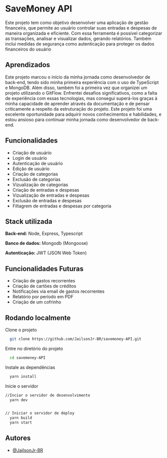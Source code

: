 # SaveMoney API

Este projeto tem como objetivo desenvolver uma aplicação de gestão financeira, que permite ao usuário controlar suas entradas e despesas de maneira organizada e eficiente. Com essa ferramenta é possível categorizar as transações, analisar e visualizar dados, gerando relatórios. Também inclui medidas de segurança como autenticação para proteger os dados financeiros do usuário


## Aprendizados

Este projeto marcou o início da minha jornada como desenvolvedor de back-end, tendo sido minha primeira experiência com o uso de TypeScript e MongoDB. Além disso, também foi a primeira vez que organizei um projeto utilizando o GitFlow. Enfrentei desafios significativos, como a falta de experiência com essas tecnologias, mas consegui superá-los graças à minha capacidade de aprender através da documentação e de pensar criticamente a respeito da estruturação do projeto. Este projeto foi uma excelente oportunidade para adquirir novos conhecimentos e habilidades, e estou ansioso para continuar minha jornada como desenvolvedor de back-end.


## Funcionalidades

- Criação de usuário
- Login de usuário
- Autenticação de usuário
- Edição de usuário
- Criação de categorias
- Exclusão de categorias
- Vizualização de categorias
- Criação de entradas e despesas
- Vizualização de entradas e despesas
- Exclusão de entradas e despesas
- Filtagrem de entradas e despesas por categoria


## Stack utilizada



**Back-end:** Node, Express, Typescript

**Banco de dados:** Mongodb (Mongoose)

**Autenticação:** JWT (JSON Web Token)


## Funcionalidades Futuras

- Criação de gastos recorrentes
- Criação de cartões de créditos
- Notificações via email de gastos recorrentes
- Relatório por período em PDF
- Criação de um cofrinho


## Rodando localmente

Clone o projeto

```bash
  git clone https://github.com/JailsonJr-BR/savemoney-API.git
```

Entre no diretório do projeto

```bash
  cd savemoney-API
```

Instale as dependências

```bash
  yarn install
```

Inicie o servidor

```bash
//Inciar o servidor de desenvolvimento
  yarn dev


// Iniciar o servidor de deploy
  yarn build
  yarn start
```


## Autores

- [@JailsonJr-BR](https://github.com/JailsonJr-BR)

